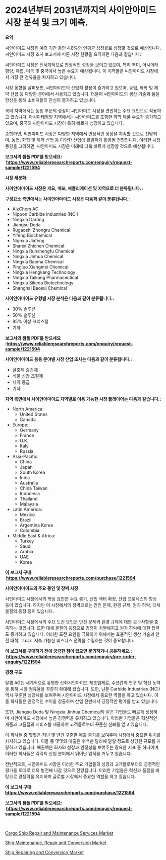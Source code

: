 <p><h1>2024년부터 2031년까지의 사이안아미드 시장 분석 및 크기 예측.</h1></p><p><strong>요약</strong></p>
<p><p>씨안아미드 시장은 예측 기간 동안 4.8%의 연평균 성장률로 성장할 것으로 예상됩니다. 씨안아미드 시장 조사 보고서에 따른 시장 현황을 요약하면 다음과 같습니다:</p><p>씨안아미드 시장은 전세계적으로 안정적인 성장을 보이고 있으며, 특히 북미, 아시아태평양, 유럽, 미국 및 중국에서 높은 수요가 예상됩니다. 이 지역들은 씨안아미드 시장에서 가장 큰 점유율을 차지하고 있습니다.</p><p>시장 동향을 살펴보면, 씨안아미드의 산업적 활용이 증가하고 있으며, 농업, 화학 및 제약 산업 등 다양한 분야에서 사용되고 있습니다. 더불어 씨안아미드의 생산 기술과 품질 향상을 통해 소비자들의 관심이 증가하고 있습니다.</p><p>북미 지역에서는 농업 부문의 성장이 씨안아미드 시장을 견인하는 주요 요인으로 작용하고 있습니다. 아시아태평양 지역에서는 씨안아미드를 포함한 화학 제품 수요가 증가하고 있으며, 중국의 씨안아미드 시장이 특히 빠르게 성장하고 있습니다.</p><p>종합하면, 씨안아미드 시장은 다양한 지역에서 안정적인 성장을 지속할 것으로 전망되며, 농업, 화학 및 제약 산업 등 다양한 산업에 활발하게 활용될 전망입니다. 이러한 시장 동향을 고려하면, 씨안아미드 시장은 미래에 더욱 빠르게 성장할 것으로 예상됩니다.</p></p>
<p><strong>보고서의 샘플 PDF를 받으세요: &nbsp;<a href="https://www.reliableresearchreports.com/enquiry/request-sample/1221594">https://www.reliableresearchreports.com/enquiry/request-sample/1221594</a></strong></p>
<p><strong>시장 세분화:</strong></p>
<p><strong> 사이안아마이드 시장은 개요, 배포, 애플리케이션 및 지역으로 더 분류됩니다. :</strong></p>
<p><strong>구성요소 측면에서는 사이안아마이드 시장은 다음과 같이 분류됩니다.:</strong></p>
<p><ul><li>AlzChem AG</li><li>Nippon Carbide Industries (NCI)</li><li>Ningxia Darong</li><li>Jiangsu Deda</li><li>Rugaoshi Zhongru Chemical</li><li>Yifeng Biochemical</li><li>Nignxia Jiafeng</li><li>Shanxi Zhichen Chemical</li><li>Ningxia Runshengfu Chemical</li><li>Ningxia Jinhua Chemical</li><li>Ningxia Baoma Chemical</li><li>Pingluo Xiangmei Chemical</li><li>Ningxia Hengkang Technology</li><li>Ningxia Taikang Pharmaceutical</li><li>Ningxia Sikeda Biotechnology</li><li>Shanghai Baosui Chemical</li></ul></p>
<p><strong> 사이안아마이드 유형별 시장 분석은 다음과 같이 분류됩니다.:</strong></p>
<p><ul><li>30% 솔루션</li><li>50% 솔루션</li><li>95% 이상 크리스털</li><li>기타</li></ul></p>
<p><strong>보고서의 샘플 PDF를 받으세요 :<a href="https://www.reliableresearchreports.com/enquiry/request-sample/1221594">https://www.reliableresearchreports.com/enquiry/request-sample/1221594</a></strong></p>
<p><strong> 사이안아마이드 응용 분야별 시장 산업 조사는 다음과 같이 분류됩니다.:</strong></p>
<p><ul><li>살충제 중간체</li><li>식물 성장 조절제</li><li>제약 중급</li><li>기타</li></ul></p>
<p><strong>지역 측면에서 사이안아마이드 지역별로 이용 가능한 시장 플레이어는 다음과 같습니다.:</strong></p>
<p><ul>
    <li>
        North America:
        <ul>
            <li>United States</li>
            <li>Canada</li>
        </ul>
    </li>
    <li>
        Europe:
        <ul>
            <li>Germany</li>
            <li>France</li>
            <li>U.K.</li>
            <li>Italy</li>
            <li>Russia</li>
        </ul>
    </li>
    <li>
        Asia-Pacific:
        <ul>
            <li>China</li>
            <li>Japan</li>
            <li>South Korea</li>
            <li>India</li>
            <li>Australia</li>
            <li>China Taiwan</li>
            <li>Indonesia</li>
            <li>Thailand</li>
            <li>Malaysia</li>
        </ul>
    </li>
    <li>
        Latin America:
        <ul>
            <li>Mexico</li>
            <li>Brazil</li>
            <li>Argentina Korea</li>
            <li>Colombia</li>
        </ul>
    </li>
    <li>
        Middle East & Africa:
        <ul>
            <li>Turkey</li>
            <li>Saudi</li>
            <li>Arabia</li>
            <li>UAE</li>
            <li>Korea</li>
        </ul>
    </li>
    </ul></p>
<p><strong>이 보고서 구매: &nbsp;<a href="https://www.reliableresearchreports.com/purchase/1221594">https://www.reliableresearchreports.com/purchase/1221594</a></strong></p>
<p><strong>사이안아마이드의 주요 동인 및 장벽 시장</strong></p>
<p><p>시안아미드 시장에서의 핵심 요인은 수요 증가, 산업 섹터 확장, 산업 프로세스의 향상 등이 있습니다. 하지만 이 시장에서의 장벽으로는 안전 문제, 환경 규제, 원가 하락, 대체 물질의 등장 등이 있습니다.</p><p>시안아미드 시장에서의 주요 도전 요인은 안전 문제와 환경 규제에 대한 요구사항을 충족하는 것입니다. 또한 대체 물질의 등장으로 경쟁이 치열해지고 원가 하락에 대한 압력도 증가하고 있습니다. 이러한 도전 요인을 극복하기 위해서는 효율적인 생산 기술과 안전 대책, 그리고 지속 가능한 비즈니스 전략을 수립하는 것이 중요합니다.</p></p>
<p><strong>이 보고서를 구매하기 전에 궁금한 점이 있으면 문의하거나 공유하세요.: &nbsp;<a href="https://www.reliableresearchreports.com/enquiry/pre-order-enquiry/1221594">https://www.reliableresearchreports.com/enquiry/pre-order-enquiry/1221594</a></strong></p>
<p><strong>경쟁 구도</strong></p>
<p><p>알켐 AG는 세계적으로 유명한 산화시안아미드 제조업체로, 수년간의 연구 및 혁신 노력을 통해 시장 점유율을 꾸준히 확대해 왔습니다. 또한, 닌폰 Carbide Industries (NCI) 역시 꾸준한 성장세를 보여주며 시안아미드 시장에서 중요한 역할을 하고 있습니다. 이들 회사들은 안정적인 수익을 창출하며 산업 전반에서 긍정적인 평가를 받고 있습니다.</p><p>또한, Jiangsu Deda 및 Ningxia Jinhua Chemical와 같은 기업들도 빠르게 성장하며 시안아미드 시장에서 높은 경쟁력을 유지하고 있습니다. 이러한 기업들은 혁신적인 제품과 고품질의 서비스를 제공하여 고객들로부터 꾸준한 신뢰를 얻고 있습니다.</p><p>이 회사들 중 몇몇은 지난 몇 년간 꾸준한 매출 증가를 보여주며 시장에서 중요한 위치를 차지하고 있습니다. 이들 중 몇몇의 매출은 수백만 달러에 달할 정도로 상당한 규모를 자랑하고 있습니다. 매출액은 회사의 성장과 안정성을 보여주는 중요한 지표 중 하나이며, 이러한 회사들은 각각의 산업 분야에서 뛰어난 업적을 거두고 있습니다.</p><p>전반적으로, 시안아미드 시장은 이러한 주요 기업들의 성장과 고객들로부터의 긍정적인 평가를 토대로 더욱 발전해 나갈 것으로 전망됩니다. 이러한 기업들은 혁신과 품질을 바탕으로 경쟁력을 유지하며 글로벌 시장에서 중요한 역할을 하고 있습니다.</p></p>
<p><strong>이 보고서 구매: &nbsp; <a href="https://www.reliableresearchreports.com/purchase/1221594">https://www.reliableresearchreports.com/purchase/1221594</a></strong></p>
<p><strong>보고서의 샘플 PDF를 받으세요: &nbsp;<a href="https://www.reliableresearchreports.com/enquiry/request-sample/1221594">https://www.reliableresearchreports.com/enquiry/request-sample/1221594</a></strong><strong></strong></p>
<p>&nbsp;</p>
<p><p><a href="https://github.com/mauripalmi/Market-Research-Report-List-2/blob/main/cargo-ship-repair-and-maintenance-services-market.md">Cargo Ship Repair and Maintenance Services Market</a></p><p><a href="https://github.com/redneck06/Market-Research-Report-List-2/blob/main/ship-maintenance-repair-and-conversion-market.md">Ship Maintenance, Repair and Conversion Market</a></p><p><a href="https://github.com/nicoletavirag/Market-Research-Report-List-2/blob/main/ship-repairing-and-conversion-market.md">Ship Repairing and Conversion Market</a></p></p>